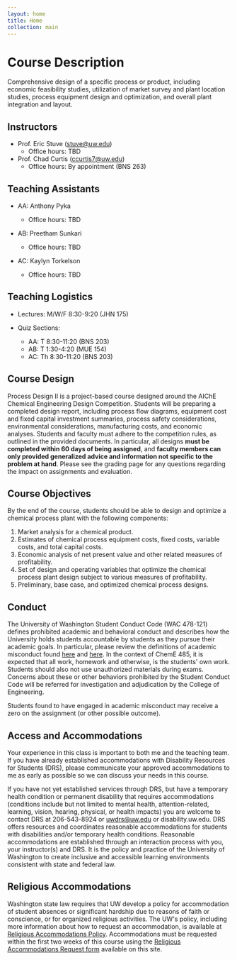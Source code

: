 ```yaml
---
layout: home
title: Home
collection: main
---
```


# Course Description

Comprehensive design of a specific process or product, including economic feasibility studies, utilization of market survey and plant location studies, process equipment design and optimization, and overall plant integration and layout.

## Instructors

- Prof. Eric Stuve (stuve@uw.edu)
  * Office hours: TBD
- Prof. Chad Curtis (ccurtis7@uw.edu)
  * Office hours: By appointment (BNS 263)

## Teaching Assistants

- AA: Anthony Pyka
  * Office hours: TBD

- AB: Preetham Sunkari
  * Office hours: TBD

- AC: Kaylyn Torkelson
  * Office hours: TBD

## Teaching Logistics

- Lectures: M/W/F 8:30-9:20 (JHN 175)

- Quiz Sections:
  * AA: T 8:30-11:20 (BNS 203)
  * AB: T 1:30-4:20 (MUE 154)
  * AC: Th 8:30-11:20 (BNS 203)

## Course Design

Process Design II is a project-based course designed around the AIChE Chemical Engineering Design Competition. Students will be preparing a completed design report, including process flow diagrams, equipment cost and fixed capital investment summaries, process safety considerations, environmental considerations, manufacturing costs, and economic analyses. Students and faculty must adhere to the competition rules, as outlined in the provided documents. In particular, all designs **must be completed within 60 days of being assigned**, and **faculty members can only provided generalized advice and information not specific to the problem at hand**. Please see the grading page for any questions regarding the impact on assignments and evaluation. 

## Course Objectives

By the end of the course, students should be able to design and optimize a chemical process plant with the following components:

1. Market analysis for a chemical product.
2. Estimates of chemical process equipment costs, fixed costs, variable costs, and total capital costs.
3. Economic analysis of net present value and other related measures of profitability.
4. Set of design and operating variables that optimize the chemical process plant design subject to various measures of profitability.
5. Preliminary, base case, and optimized chemical process designs.   

## Conduct

The University of Washington Student Conduct Code (WAC 478-121) defines prohibited academic and behavioral conduct and describes how the University holds students accountable by students as they pursue their academic goals. In particular, please review the definitions of academic misconduct found [here](http://www.washington.edu/admin/rules/policies/SGP/SPCH209.html#7) and [here](http://www.washington.edu/admin/rules/policies/SGP/SPCH210.html#7). In the context of ChemE 485, it is expected that all work, homework and otherwise, is the students' own work. Students should also not use unauthorized materials during exams. Concerns about these or other behaviors prohibited by the Student Conduct Code will be referred for investigation and adjudication by the College of Engineering.

Students found to have engaged in academic misconduct may receive a zero on the assignment (or other possible outcome).

## Access and Accommodations

Your experience in this class is important to both me and the teaching team. If you have already established accommodations with Disability Resources for Students (DRS), please communicate your approved accommodations to me as early as possible so we can discuss your needs in this course.

If you have not yet established services through DRS, but have a temporary health condition or permanent disability that requires accommodations (conditions include but not limited to mental health, attention-related, learning, vision, hearing, physical, or health impacts) you are welcome to contact DRS at 206-543-8924 or uwdrs@uw.edu or disability.uw.edu. DRS offers resources and coordinates reasonable accommodations for students with disabilities and/or temporary health conditions. Reasonable accommodations are established through an interaction process with you, your instructor(s) and DRS. It is the policy and practice of the University of Washington to create inclusive and accessible learning environments consistent with state and federal law.

## Religious Accommodations

Washington state law requires that UW develop a policy for accommodation of student absences or significant hardship due to reasons of faith or conscience, or for organized religious activities. The UW's policy, including more information about how to request an accommodation, is available at [Religious Accommodations Policy](https://registrar.washington.edu/staffandfaculty/religious-accommodations-policy/). Accommodations must be requested within the first two weeks of this course using the [Religious Accommodations Request form](https://registrar.washington.edu/students/religious-accommodations-request/) available on this site.

<div class="home">

</div>
